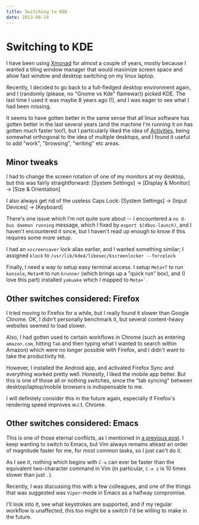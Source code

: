 ```yaml
---
title: Switching to KDE
date: 2013-08-14
---
```


Switching to KDE
================

I have been using [Xmonad](http://xmonad.org/) for almost a couple of years, mostly because I wanted a tiling window manager that would maximize screen space and allow fast window and desktop switching on my linux laptop.

Recently, I decided to go back to a full-fledged desktop environment again, and I (randomly (please, no "Gnome vs Kde" flamewar)) picked KDE. The last time I used it was maybe 8 years ago (!), and I was eager to see what I had been missing.

It seems to have gotten better in the same sense that all linux software has gotten better in the last several years (and the machine I'm running it on has gotten much faster too!), but I particularly liked the idea of [Activities](http://userbase.kde.org/Plasma#Activities), being somewhat orthogonal to the idea of multiple desktops, and I found it useful to add "work", "browsing", "writing" etc areas.

Minor tweaks
-----------

I had to change the screen rotation of one of my monitors at my desktop, but this was fairly straightforward: [System Settings] -> [Display & Monitor] -> [Size & Orientation]

I also always get rid of the useless Caps Lock: [System Settings] -> [Input Devices] -> [Keyboard]

There's one issue which I'm not quite sure about -- I encountered a `no d-bus daemon running` message, which I fixed by `export $(dbus-launch)`, and I haven't encountered it since, but I haven't read up enough to know if this requires some more setup.

I had an `xscreensaver` lock alias earlier, and I wanted something similar; I assigned `klock` to `/usr/lib/kde4/libexec/kscreenlocker --forcelock`

Finally, I need a way to setup easy terminal access. I setup `Meta+T` to run `konsole`, `Meta+R` to run `krunner` (which brings up a "quick run" box), and (I love this part) installed `yakuake` which I mapped to `` Meta+` ``.


Other switches considered: Firefox
-------------------------

I tried moving to Firefox for a while, but I really found it slower than Google Chrome. OK, I didn't personally benchmark it, but several content-heavy websites seemed to load slower.

Also, I had gotten used to certain workflows in Chrome (such as entering `amazon.com`, hitting `Tab` and then typing what I wanted to search within Amazon) which were no longer possible with Firefox, and I didn't want to take the productivity hit.

However, I installed the Android app, and activated Firefox Sync and everything worked pretty well. Honestly, I liked the mobile app better. But this is one of those all or nothing switches, since the "tab syncing" between desktop/laptop/mobile browsers is indispensable to me.

I will definitely consider this in the future again, especially if Firefox's rendering speed improves w.r.t. Chrome.

Other switches considered: Emacs
------------------

This is one of those eternal conflicts, as I mentioned in [a previous post](/posts/slimv.html). I keep wanting to switch to Emacs, but Vim always remains atleast an order of magnitude faster for me, for most common tasks, so I just can't do it.

As I see it, nothing which begins with `C-u` can ever be faster than the equivalent two-character command in Vim (in particular, `C-x z` is 10 times slower than just `.`).

Recently, I was discussing this with a few colleagues, and one of the things that was suggested was `Viper`-mode in Emacs as a halfway compromise.

I'll look into it, see what keystrokes are supported, and if my regular workflow is unaffected, this too might be a switch I'd be willing to make in the future.